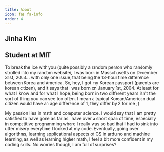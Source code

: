 ```yaml
---
title: About
icon: fas fa-info
order: 4
---
```

## Jinha Kim

## Student at MIT 
To break the ice with you (quite possibly a random person who randomly strolled into my random website), I was born in Masschusetts on December 31st, 2003... with only one issue, that being the 13-hour time difference between Korea and America. So, hey, I got my Korean passport (parents are korean citizen), and it says that I was born on January 1st, 2004. At least for what I know and for what I hope, being born in two different years isn't the sort of thing you can see too often. I mean a typical Korean/American dual citizen would have an age difference of 1, they differ by 2 for me ;(

My passion lies in math and computer science. I would say that I am pretty satisfied to have gone as far as I have over a short span of time, especially in competitive programming where I really was so bad that I had to sink into utter misery everytime I looked at my code. Eventually, going over algorithms, learning applicational aspects of CS in arduino and machine learning, as well as learning higher math, I feel a bit more confident in my coding skills. No worries though, I am full of surprises? 